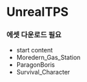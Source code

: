 # UnrealTPS

### 에셋 다운로드 필요
* start content
* Moredern_Gas_Station
* ParagonBoris
* Survival_Character 
